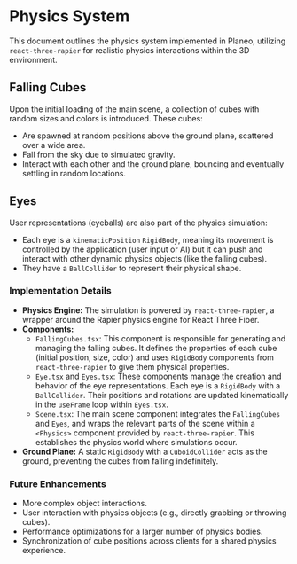 # Physics System

This document outlines the physics system implemented in Planeo, utilizing `react-three-rapier` for realistic physics interactions within the 3D environment.

## Falling Cubes

Upon the initial loading of the main scene, a collection of cubes with random sizes and colors is introduced. These cubes:

- Are spawned at random positions above the ground plane, scattered over a wide area.
- Fall from the sky due to simulated gravity.
- Interact with each other and the ground plane, bouncing and eventually settling in random locations.

## Eyes

User representations (eyeballs) are also part of the physics simulation:

- Each eye is a `kinematicPosition` `RigidBody`, meaning its movement is controlled by the application (user input or AI) but it can push and interact with other dynamic physics objects (like the falling cubes).
- They have a `BallCollider` to represent their physical shape.

### Implementation Details

- **Physics Engine:** The simulation is powered by `react-three-rapier`, a wrapper around the Rapier physics engine for React Three Fiber.
- **Components:**
  - `FallingCubes.tsx`: This component is responsible for generating and managing the falling cubes. It defines the properties of each cube (initial position, size, color) and uses `RigidBody` components from `react-three-rapier` to give them physical properties.
  - `Eye.tsx` and `Eyes.tsx`: These components manage the creation and behavior of the eye representations. Each eye is a `RigidBody` with a `BallCollider`. Their positions and rotations are updated kinematically in the `useFrame` loop within `Eyes.tsx`.
  - `Scene.tsx`: The main scene component integrates the `FallingCubes` and `Eyes`, and wraps the relevant parts of the scene within a `<Physics>` component provided by `react-three-rapier`. This establishes the physics world where simulations occur.
- **Ground Plane:** A static `RigidBody` with a `CuboidCollider` acts as the ground, preventing the cubes from falling indefinitely.

### Future Enhancements

- More complex object interactions.
- User interaction with physics objects (e.g., directly grabbing or throwing cubes).
- Performance optimizations for a larger number of physics bodies.
- Synchronization of cube positions across clients for a shared physics experience.
